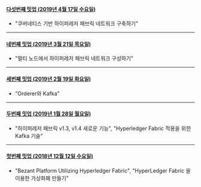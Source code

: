 
#### [다섯번째 밋업 (2019년 4월 17일 수요일)](https://github.com/hlkug/meetup/tree/master/201904)

- "쿠버네티스 기반 하이퍼레저 패브릭 네트워크 구축하기"

---

#### [네번째 밋업 (2019년 3월 21일 목요일)](https://github.com/hlkug/meetup/tree/master/201903)

- "멀티 노드에서 하이퍼레저 패브릭 네트워크 구성하기"

---

#### [세번째 밋업 (2019년 2월 19일 화요일)](https://github.com/hlkug/meetup/tree/master/201902)

- "Orderer와 Kafka"

---

#### [두번째 밋업 (2019년 1월 28일 월요일)](https://github.com/hlkug/meetup/tree/master/201901)

- "하이퍼레저 패브릭 v1.3, v1.4 새로운 기능", "Hyperledger Fabric 적용을 위한 Kafka 기술"

---

#### [첫번째 밋업 (2018년 12월 12일 수요일)](https://github.com/hlkug/meetup/tree/master/201812)

* "Bezant Platform Utilizing Hyperledger Fabric", "HyperLedger Fabric 을 이용한 가상화폐 만들기" 